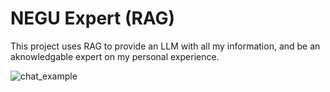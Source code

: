 # NEGU Expert (RAG)

This project uses RAG to provide an LLM with all my information, and be an aknowledgable expert on my personal experience.

![chat_example](img/chat_example.png)